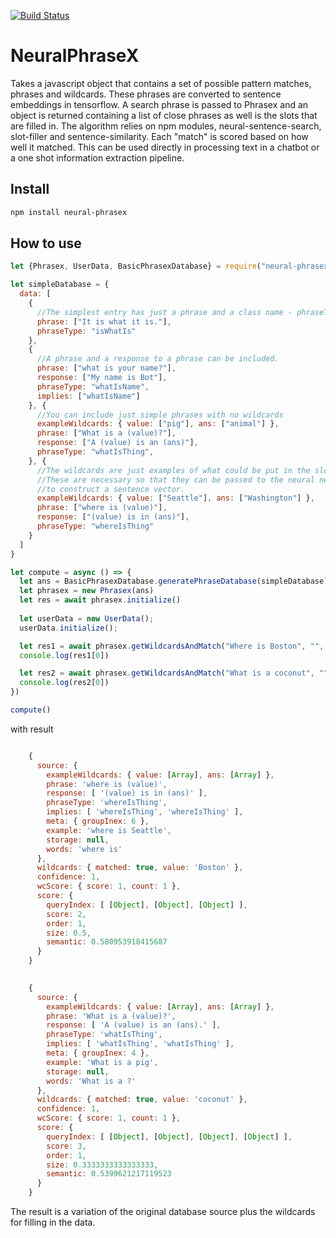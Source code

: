 [![Build Status](https://travis-ci.org/jloveric/NeuralPhraseX.svg?branch=master)](https://travis-ci.org/jloveric/NeuralPhraseX)

# NeuralPhraseX

Takes a javascript object that contains a set of possible pattern matches, phrases and wildcards.  These phrases are converted to sentence embeddings in tensorflow.  A search phrase is passed to Phrasex and an object is returned containing a list of close phrases as well is the slots that are filled in.  The algorithm relies on npm modules, neural-sentence-search, slot-filler and sentence-similarity.  Each "match" is scored based on how well it matched.  This can be used directly in processing text in a chatbot or a one shot information extraction pipeline.

## Install

```bash
npm install neural-phrasex
```

## How to use

```javascript
let {Phrasex, UserData, BasicPhrasexDatabase} = require("neural-phrasex");

let simpleDatabase = {
  data: [
    {
      //The simplest entry has just a phrase and a class name - phraseType
      phrase: ["It is what it is."],
      phraseType: "isWhatIs"
    },
    {
      //A phrase and a response to a phrase can be included.
      phrase: ["what is your name?"],
      response: ["My name is Bot"],
      phraseType: "whatIsName",
      implies: ["whatIsName"]
    }, {
      //You can include just simple phrases with no wildcards
      exampleWildcards: { value: ["pig"], ans: ["animal"] },
      phrase: ["What is a (value)?"],
      response: ["A (value) is an (ans)"],
      phraseType: "whatIsThing",
    }, {
      //The wildcards are just examples of what could be put in the slots
      //These are necessary so that they can be passed to the neural network
      //to construct a sentence vector.
      exampleWildcards: { value: ["Seattle"], ans: ["Washington"] },
      phrase: ["where is (value)"],
      response: ["(value) is in (ans)"],
      phraseType: "whereIsThing"
    }
  ]
}

let compute = async () => {
  let ans = BasicPhrasexDatabase.generatePhraseDatabase(simpleDatabase)
  let phrasex = new Phrasex(ans)
  let res = await phrasex.initialize()
  
  let userData = new UserData();
  userData.initialize();

  let res1 = await phrasex.getWildcardsAndMatch("Where is Boston", "", userData)
  console.log(res1[0])

  let res2 = await phrasex.getWildcardsAndMatch("What is a coconut", "", userData)
  console.log(res2[0])
})

compute()

```
with result
```javascript

    {
      source: {
        exampleWildcards: { value: [Array], ans: [Array] },
        phrase: 'where is (value)',
        response: [ '(value) is in (ans)' ],
        phraseType: 'whereIsThing',
        implies: [ 'whereIsThing', 'whereIsThing' ],
        meta: { groupInex: 6 },
        example: 'where is Seattle',
        storage: null,
        words: 'where is'
      },
      wildcards: { matched: true, value: 'Boston' },
      confidence: 1,
      wcScore: { score: 1, count: 1 },
      score: {
        queryIndex: [ [Object], [Object], [Object] ],
        score: 2,
        order: 1,
        size: 0.5,
        semantic: 0.580953918415687
      }
    }

  
    {
      source: {
        exampleWildcards: { value: [Array], ans: [Array] },
        phrase: 'What is a (value)?',
        response: [ 'A (value) is an (ans).' ],
        phraseType: 'whatIsThing',
        implies: [ 'whatIsThing', 'whatIsThing' ],
        meta: { groupInex: 4 },
        example: 'What is a pig',
        storage: null,
        words: 'What is a ?'
      },
      wildcards: { matched: true, value: 'coconut' },
      confidence: 1,
      wcScore: { score: 1, count: 1 },
      score: {
        queryIndex: [ [Object], [Object], [Object], [Object] ],
        score: 3,
        order: 1,
        size: 0.3333333333333333,
        semantic: 0.5399621217119523
      }
    }
```
The result is a variation of the original database source plus the wildcards for filling
in the data.